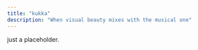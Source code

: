 ```yaml
---
title: "kukka"
description: "When visual beauty mixes with the musical one"
---
```


just a placeholder.
